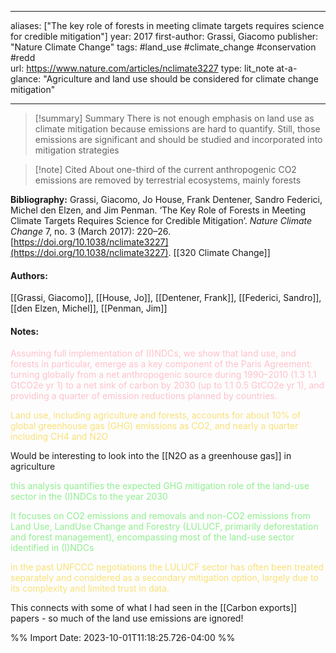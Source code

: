   
---
aliases: ["The key role of forests in meeting climate targets requires science for credible mitigation"] 
year: 2017 
first-author: Grassi, Giacomo
publisher: "Nature Climate Change" 
tags:   #land_use      #climate_change      #conservation      #redd   
url: https://www.nature.com/articles/nclimate3227 
type: lit_note
at-a-glance: "Agriculture and land use should be considered for climate change mitigation"

--- 

>[!summary] Summary
> There is not enough emphasis on land use as climate mitigation because emissions are hard to quantify. Still, those emissions are significant and should be studied and incorporated into mitigation strategies

>[!note] Cited
>About one-third of the current anthropogenic CO2 emissions are removed by terrestrial ecosystems, mainly forests


**Bibliography:** Grassi, Giacomo, Jo House, Frank Dentener, Sandro Federici, Michel den Elzen, and Jim Penman. ‘The Key Role of Forests in Meeting Climate Targets Requires Science for Credible Mitigation’. _Nature Climate Change_ 7, no. 3 (March 2017): 220–26. [https://doi.org/10.1038/nclimate3227](https://doi.org/10.1038/nclimate3227). 
 [[320 Climate Change]]  
#### Authors:
[[Grassi, Giacomo]], [[House, Jo]], [[Dentener, Frank]], [[Federici, Sandro]], [[den Elzen, Michel]], [[Penman, Jim]]
#### Notes:
<p>  <span style="color: #FFC0CB">Assuming full implementation of (I)NDCs, we show that land use, and forests in particular, emerge as a key component of the Paris Agreement: turning globally from a net anthropogenic source during 1990–2010 (1.3   1.1 GtCO2e yr 1) to a net sink of carbon by 2030 (up to 1.1   0.5 GtCO2e yr 1), and providing a quarter of emission reductions planned by countries.</span>  </p> 


<p>  <span style="color: #F9E076">Land use, including agriculture and forests, accounts for about 10% of global greenhouse gas (GHG) emissions as CO2, and nearly a quarter including CH4 and N2O</span>  </p> 
Would be interesting to look into the [[N2O as a greenhouse gas]] in agriculture
<p>  <span style="color: #90EE90">this analysis quantifies the expected GHG mitigation role of the land-use sector in the (I)NDCs to the year 2030</span>  </p> <p>  <span style="color: #90EE90">It focuses on CO2 emissions and removals and non-CO2 emissions from Land Use, LandUse Change and Forestry (LULUCF, primarily deforestation and forest management), encompassing most of the land-use sector identified in (I)NDCs</span>  </p> <p>  <span style="color: #F9E076">in the past UNFCCC negotiations the LULUCF sector has often been treated separately and considered as a secondary mitigation option, largely due to its complexity and limited trust in data.</span>  </p> This connects with some of what I had seen in the [[Carbon exports]] papers - so much of the land use emissions are ignored!

%% Import Date: 2023-10-01T11:18:25.726-04:00 %%
